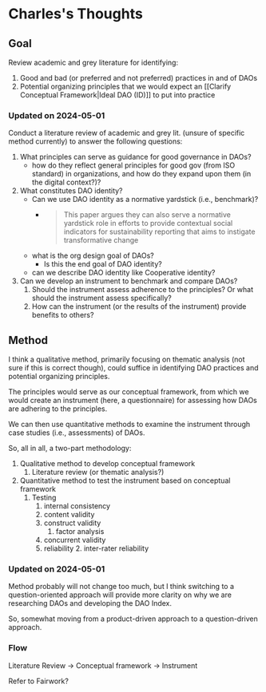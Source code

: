 # Charles's Thoughts

## Goal

Review academic and grey literature for identifying:

1. Good and bad (or preferred and not preferred) practices in and of DAOs
2. Potential organizing principles that we would expect an [[Clarify Conceptual Framework|Ideal DAO (ID)]] to put into practice
### Updated on 2024-05-01

Conduct a literature review of academic and grey lit. (unsure of specific method currently) to answer the following questions:

1. What principles can serve as guidance for good governance in DAOs?
	- how do they reflect general principles for good gov (from ISO standard) in organizations, and how do they expand upon them (in the digital context?)?
2. What constitutes DAO identity? 
	- Can we use DAO identity as a normative yardstick (i.e., benchmark)?
		- > This paper argues they can also serve a normative yardstick role in efforts to provide contextual social indicators for sustainability reporting that aims to instigate transformative change
	- what is the org design goal of DAOs? 
		- Is this the end goal of DAO identity?
	- can we describe DAO identity like Cooperative identity?
3. Can we develop an instrument to benchmark and compare DAOs?
	1. Should the instrument assess adherence to the principles? Or what should the instrument assess specifically?
	2. How can the instrument (or the results of the instrument) provide benefits to others?

## Method

I think a qualitative method, primarily focusing on thematic analysis (not sure if this is correct though), could suffice in identifying DAO practices and potential organizing principles. 

The principles would serve as our conceptual framework, from which we would create an instrument (here, a questionnaire) for assessing how DAOs are adhering to the principles.

We can then use quantitative methods to examine the instrument through case studies (i.e., assessments) of DAOs. 

So, all in all, a two-part methodology:

1. Qualitative method to develop conceptual framework
	1. Literature review (or thematic analysis?)
2. Quantitative method to test the instrument based on conceptual framework
	1. Testing
		1. internal consistency
		3. content validity
		4. construct validity
			1. factor analysis
		5. concurrent validity
		6. reliability
			2. inter-rater reliability

### Updated on 2024-05-01
Method probably will not change too much, but I think switching to a question-oriented approach will provide more clarity on why we are researching DAOs and developing the DAO Index.

So, somewhat moving from a product-driven approach to a question-driven approach.

### Flow
Literature Review -> Conceptual framework -> Instrument

Refer to Fairwork?

